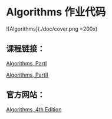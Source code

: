 # Algorithms 作业代码

![Algorithms](./doc/cover.png =200x)

## 课程链接：

[Algorithms, PartI](https://www.coursera.org/learn/algorithms-part2/home/welcome)

[Algorithms, PartII](https://www.coursera.org/learn/algorithms-part1/home/welcome)

## 官方网站：

[Algorithms, 4th Edition](https://algs4.cs.princeton.edu/home/)
